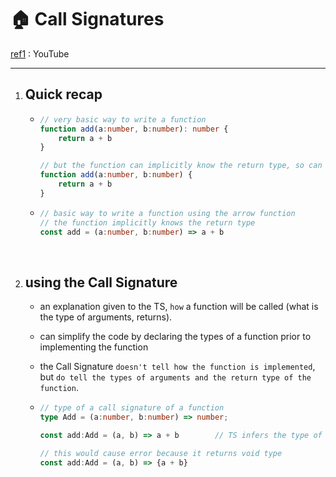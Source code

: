# 🏠 Call Signatures

[ref1](https://www.youtube.com/watch?v=FotK-GR0kLI) : YouTube

---

1. ## Quick recap

   - ```typescript
     // very basic way to write a function
     function add(a:number, b:number): number {
         return a + b
     }
     
     // but the function can implicitly know the return type, so can write like this
     function add(a:number, b:number) {
         return a + b
     }
     ```

   - ```typescript
     // basic way to write a function using the arrow function
     // the function implicitly knows the return type
     const add = (a:number, b:number) => a + b
     ```

   <br>

2. ## using the Call Signature

   - an explanation given to the TS, `how` a function will be called (what is the type of arguments, returns).

   - can simplify the code by declaring the types of a function prior to implementing the function
   
   - the Call Signature `doesn't tell how the function is implemented`,
     but `do tell the types of arguments and the return type of the function`.
   
   - ```typescript
     // type of a call signature of a function
     type Add = (a:number, b:number) => number;
     
     const add:Add = (a, b) => a + b		// TS infers the type of arguments and return type 
     
     // this would cause error because it returns void type
     const add:Add = (a, b) => {a + b}
     ```
